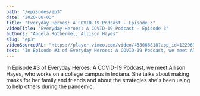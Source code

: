 ```yaml
---
path: "/episodes/ep3"
date: "2020-08-03"
title: "Everyday Heroes: A COVID-19 Podcast - Episode 3"
videoTitle: "Everyday Heroes: A COVID-19 Podcast - Episode 3"
authors: "Angela Rothermel, Allison Hayes"
slug: "ep3"
videoSourceURL: "https://player.vimeo.com/video/438066818?app_id=122963"
text: "In Episode #3 of Everyday Heroes: A COVID-19 Podcast, we meet Allison Hayes, who works on a college campus in Indiana. She talks about making masks for her family and friends and about the strategies she's been using to help others during the pandemic."
---
```


In Episode #3 of Everyday Heroes: A COVID-19 Podcast, we meet Allison Hayes, who works on a college campus in Indiana. She talks about making masks for her family and friends and about the strategies she's been using to help others during the pandemic.